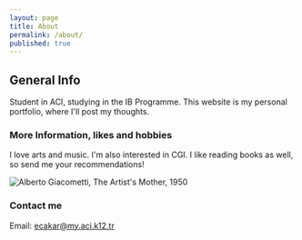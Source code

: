 ```yaml
---
layout: page
title: About
permalink: /about/
published: true
---
```


## General Info

Student in ACI, studying in the IB Programme. This website is my personal portfolio, where I'll post my thoughts.

### More Information, likes and hobbies

I love arts and music. I'm also interested in CGI. I like reading books as well, so send me your recommendations!

![Alberto Giacometti, The Artist's Mother, 1950 ]({{site.baseurl}}/https://i.pinimg.com/originals/dc/10/92/dc1092e48261648a43896bdeff9e081f.jpg)

### Contact me
Email:
[ecakar@my.aci.k12.tr](mailto:ecakar@my.aci.k12.tr)
